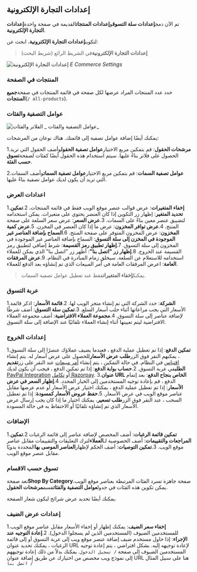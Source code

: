 ## إعدادات التجارة الإلكترونية

تم الآن دمج**إعدادات سلة التسوق**و**إعدادات المنتجات**القديمة في صفحة واحدة**إعدادات التجارة الإلكترونية**.

لتكوين**إعدادات التجارة الإلكترونية**، ابحث عن:

>**إعدادات التجارة الإلكترونية**في الشريط الرائع (شريط البحث)

![إعدادات التجارة الإلكترونية](https://docs.erpnext.com/files/e_commerce_settings_overview.png) _E Commerce Settings_

### المنتجات في الصفحة

حدد عدد المنتجات المراد عرضها لكل صفحة في قائمة المنتجات في صفحة**جميع المنتجات**(`/ all-products`).

### عوامل التصفية والفئات

![الفلاتر والفئات](https://docs.erpnext.com/files/filters_and_categories.png) _ عوامل التصفية والفئات_

يمكنك أيضًا إضافة عوامل تصفية إلى قائمتك. هناك نوعان من المرشحات:

1.**مرشحات الحقول**: قم بتمكين مربع الاختيار**عوامل تصفية الحقول**وأضف الحقول التي تريد الحصول على فلاتر بناءً عليها. سيتم استخدام هذه الحقول أيضًا كفئات لصفحة**تسوق حسب الفئة**.
    
2.**عوامل تصفية السمات**: قم بتمكين مربع الاختيار**عوامل تصفية السمات**وأضف السمات التي تريد أن يكون لديك عوامل تصفية بناءً عليها.
    

### اعدادات العرض

1.**إخفاء المتغيرات**: عرض قوالب عنصر موقع الويب فقط في قائمة المنتجات.
2.**تمكين تحديد المتغير**: إظهار زر التكوين إذا كان العنصر يحتوي على متغيرات. يمكن استخدامه لتضييق عنصر معين بناءً على السمات.
3.**عرض السعر**: عرض سعر السلعة على صفحة المنتج.
4.**عرض توافر المخزون**: عرض ما إذا كان العنصر في المخزن.
5.**عرض كمية المخزون**: عرض المخزون المتوفر على صفحة المنتج.
6.**السماح بإضافة العناصر غير الموجودة في المخزن إلى سلة التسوق**: السماح بإضافة العناصر غير الموجودة في المخزون إلى سلة التسوق.
7.**إظهار تطبيق رمز القسيمة**: شرط إضافي لتطبيق رمز القسيمة عند الخروج.
8.**إظهار زر "اتصل بنا"**: أظهر زر "اتصل بنا" الذي يمكن للعملاء استخدامه للاستعلام عن السلعة. سيخلق زمام المبادرة في النظام.
9.**عرض المرفقات العامة**: اعرض المرفقات العامة في أمر المبيعات الذي تم إنشاؤه بعد الدفع للعملاء.

> يمكنك**إخفاء المتغيرات**فقط عند تعطيل عوامل تصفية السمات.

### عربة التسوق

1.**الشركة**: حدد الشركة التي تم إنشاء متجر الويب لها.
2.**قائمة الأسعار**: اذكر قائمة الأسعار التي يجب مراعاتها أثناء جلب أسعار السلع.
3.**تمكين سلة التسوق**: أضف شرطًا لإضافة عناصر إلى سلة التسوق.
4.**مجموعة العملاء الافتراضية**: أضف مجموعة العملاء الافتراضية ليتم تعيينها أثناء إنشاء العملاء تلقائيًا عند الإضافة إلى سلة التسوق.

### إعدادات الخروج

1.**تمكين الدفع**: إذا تم تعطيل عملية الدفع ، فعندما يضيف عملاؤك عنصرًا إلى سلة التسوق ، يمكنهم النقر فوق الزر**طلب عرض الأسعار**للحصول على عرض أسعار له. يتم إنشاء [اقتباس](https://docs.erpnext.com/docs/v13/user/manual/en/selling/quotation) في النظام. في حالة التمكين ، يتم إنشاء [أمر مبيعات](https://docs.erpnext.com/docs/v13/user/manual/en/selling/sales-order) عند النقر على زر**تقديم الطلب**في عربة التسوق.
2.**حساب بوابة الدفع**: إذا تم تمكين الدفع ، فيجب أن يكون لديك [PayPal Integration](https://docs.erpnext.com/docs/v13/user/manual/en/erpnext_integration/paypal-integration) أو [تكامل Razorpay](https://docs.erpnext.com/docs/v13/user/manual/en/erpnext_integration/razorpay-integration).
3.**عنوان URL الخاص بنجاح الدفع**: بعد إتمام الدفع ، قم بإعادة توجيه المستخدمين إلى الخيار المحدد.
4.**إظهار السعر في عرض الأسعار**: إذا تم تعطيل عملية الدفع ، يمكنك اختيار عرض الأسعار أو عدم عرضها مقابل عناصر موقع الويب في عرض الأسعار.
5.**حفظ عروض الأسعار كمسودة**: إذا تم تعطيل السحب ، عند النقر فوق الزر**طلب تسعير**، يمكنك اختيار ما إذا كان يجب إرسال عرض الأسعار الذي تم إنشاؤه تلقائيًا أو الاحتفاظ به في حالة المسودة.

### الإضافات

1.**تمكين قائمة الرغبات**: أضف المخصص لإضافة عناصر إلى قائمة الرغبات
2.**تمكين المراجعات والتقييمات**: أضف الخصوصية لـ**العملاء**لترك التعليقات والتقييمات مقابل عناصر موقع الويب.
3.**تمكين التوصيات**: أضف الحكم لإظهار**العناصر الموصى بها**المحددة يدويًا مقابل عنصر موقع الويب.

### تسوق حسب الاقسام

تعد صفحة**Shop By Category**صفحة جاهزة تسرد الفئات المرتبطة بعناصر موقع الويب. يمكن تكوين هذه الفئات في جدول**عوامل التصفية والفئات**قسم**مرشحات الحقول**.

يمكنك أيضًا تحديد عرض شرائح ليكون شعار الصفحة.

### إعدادات عرض الضيف

1.**إخفاء سعر الضيف**: يمكنك إظهار أو إخفاء الأسعار مقابل عناصر موقع الويب للمستخدمين الضيوف (المستخدمين الذين لم يسجلوا الدخول).
2.**إعادة التوجيه عند الإجراء**: إذا حاول مستخدم ضيف إضافة عنصر موقع ويب إلى عربة التسوق أو إلى قائمة الرغبات ، يمكنك تحديد عنوان URL لإعادة توجيهه إليه. بشكل افتراضي ، يتم إعادة توجيه المستخدمين الضيوف إلى صفحة `/ تسجيل الدخول`. يمكنك بدلاً من ذلك إعادة توجيههم إلى نموذج ويب مخصص من اختيارك عن طريق إضافة عنوان URL هنا على سبيل المثال `/ اتصل بنا`